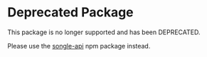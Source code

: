 # Deprecated Package

This package is no longer supported and has been DEPRECATED.

Please use the [songle-api](//www.npmjs.com/package/songle-api) npm package instead.

